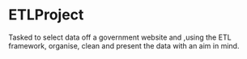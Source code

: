 # ETLProject
Tasked to select data off a government website and ,using the ETL framework, organise, clean and present the data with an aim in mind.
